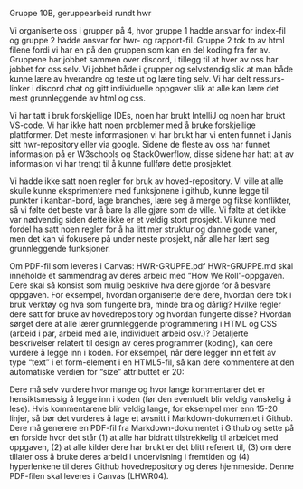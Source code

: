 Gruppe 10B, geruppearbeid rundt hwr

Vi organiserte oss i grupper på 4, hvor gruppe 1 hadde ansvar for index-fil og gruppe 2 hadde ansvar for hwr- og rapport-fil. Gruppe 2 tok to av html filene fordi vi har en på den gruppen som kan en del koding fra før av. Gruppene har jobbet sammen over discord, i tillegg til at hver av oss har jobbet for oss selv. Vi jobbet både i grupper og selvstendig slik at man både kunne lære av hverandre og teste ut og lære ting selv. Vi har delt ressurs-linker i discord chat og gitt individuelle oppgaver slik at alle kan lære det mest grunnleggende av html og css.

Vi har tatt i bruk forskjellige IDEs, noen har brukt IntelliJ og noen har brukt VS-code. Vi har ikke hatt noen problemer med å bruke forskjellige plattformer. Det meste informasjonen vi har brukt har vi enten funnet i Janis sitt hwr-repository eller via google. Sidene de fleste av oss har funnet informasjon på er W3schools og StackOwerflow, disse sidene har hatt alt av informasjon vi har trengt til å kunne fullføre dette prosjektet.

Vi hadde ikke satt noen regler for bruk av hoved-repository. Vi ville at alle skulle kunne eksprimentere med funksjonene i github, kunne legge til punkter i kanban-bord, lage branches, lære seg å merge og fikse konflikter, så vi følte det beste var å bare la alle gjøre som de ville. Vi følte at det ikke var nødvendig siden dette ikke er et veldig stort prosjekt. Vi kunne med fordel ha satt noen regler for å ha litt mer struktur og danne gode vaner, men det kan vi fokusere på under neste prosjekt, når alle har lært seg grunnleggende funksjoner. 




Om PDF-fil som leveres i Canvas: HWR-GRUPPE<gruppe-id>.pdf
HWR-GRUPPE<gruppe-id>.md skal inneholde et sammendrag av deres arbeid med “How We
Roll”-oppgaven. Dere skal så konsist som mulig beskrive hva dere gjorde for å besvare oppgaven. For
eksempel, hvordan organiserte dere dere, hvordan dere tok i bruk verktøy og hva som fungerte bra,
minde bra og dårlig? Hvilke regler dere satt for bruke av hovedrepository og hvordan fungerte disse?
Hvordan sørget dere at alle lærer grunnleggende programmering i HTML og CSS (arbeid i par, arbeid
med alle, individuelt arbeid osv.)?
Detaljerte beskrivelser relatert til design av deres programmer (koding), kan dere vurdere å legge inn i
koden. For eksempel, når dere legger inn et felt av type “text” i et form-element i en HTML5-fil, så
kan dere kommentere at den automatiske verdien for “size” attributtet er 20:

Dere må selv vurdere hvor mange og hvor lange kommentarer det er hensiktsmessig å legge inn i
koden (før den eventuelt blir veldig vanskelig å lese). Hvis kommentarene blir veldig lange, for
eksempel mer enn 15-20 linjer, så bør det vurderes å lage et avsnitt i Markdown-dokumentet i Github.
Dere må generere en PDF-fil fra Markdown-dokumentet i Github og sette på en forside hvor det står
(1) at alle har bidratt tilstrekkelig til arbeidet med oppgaven,
(2) at alle kilder dere har brukt er det blitt referert til,
(3) om dere tillater oss å bruke deres arbeid i undervisning i fremtiden og
(4) hyperlenkene til deres Github hovedrepository og deres hjemmeside.
Denne PDF-filen skal leveres i Canvas (LHWR04).
